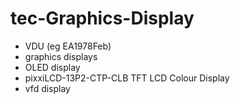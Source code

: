 # tec-Graphics-Display

* VDU (eg EA1978Feb)
* graphics displays
* OLED display
* pixxiLCD-13P2-CTP-CLB TFT LCD Colour Display
* vfd display

